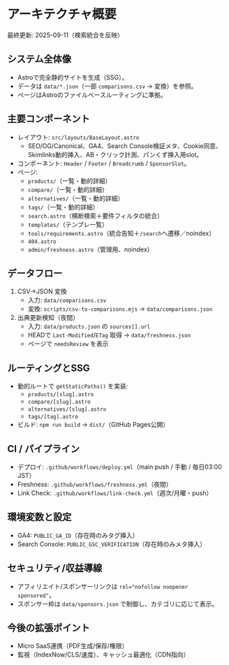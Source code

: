 # アーキテクチャ概要

最終更新: 2025-09-11（検索統合を反映）

## システム全体像
- Astroで完全静的サイトを生成（SSG）。
- データは `data/*.json`（一部 `comparisons.csv` → 変換）を参照。
- ページはAstroのファイルベースルーティングに準拠。

## 主要コンポーネント
- レイアウト: `src/layouts/BaseLayout.astro`
  - SEO/OG/Canonical、GA4、Search Console検証メタ、Cookie同意、Skimlinks動的挿入、AB・クリック計測、パンくず挿入用slot。
- コンポーネント: `Header` / `Footer` / `Breadcrumb` / `SponsorSlot`。
- ページ:
  - `products/`（一覧・動的詳細）
  - `compare/`（一覧・動的詳細）
  - `alternatives/`（一覧・動的詳細）
  - `tags/`（一覧・動的詳細）
  - `search.astro`（横断検索＋要件フィルタの統合）
  - `templates/`（テンプレ一覧）
  - `tools/requirements.astro`（統合告知＋`/search`へ遷移／noindex）
  - `404.astro`
  - `admin/freshness.astro`（管理用、noindex）

## データフロー
1) CSV→JSON 変換
   - 入力: `data/comparisons.csv`
   - 変換: `scripts/csv-to-comparisons.mjs` → `data/comparisons.json`
2) 出典更新検知（夜間）
   - 入力: `data/products.json` の `sources[].url`
   - HEADで `Last-Modified`/`ETag` 取得 → `data/freshness.json`
   - ページで `needsReview` を表示

## ルーティングとSSG
- 動的ルートで `getStaticPaths()` を実装:
  - `products/[slug].astro`
  - `compare/[slug].astro`
  - `alternatives/[slug].astro`
  - `tags/[tag].astro`
- ビルド: `npm run build` → `dist/`（GitHub Pages公開）

## CI / パイプライン
- デプロイ: `.github/workflows/deploy.yml`（main push / 手動 / 毎日03:00 JST）
- Freshness: `.github/workflows/freshness.yml`（夜間）
- Link Check: `.github/workflows/link-check.yml`（週次/月曜・push）

## 環境変数と設定
- GA4: `PUBLIC_GA_ID`（存在時のみタグ挿入）
- Search Console: `PUBLIC_GSC_VERIFICATION`（存在時のみメタ挿入）

## セキュリティ/収益導線
- アフィリエイト/スポンサーリンクは `rel="nofollow noopener sponsored"`。
- スポンサー枠は `data/sponsors.json` で制御し、カテゴリに応じて表示。

## 今後の拡張ポイント
- Micro SaaS連携（PDF生成/保存/権限）
- 監視（IndexNow/CLS/速度）、キャッシュ最適化（CDN指向）
